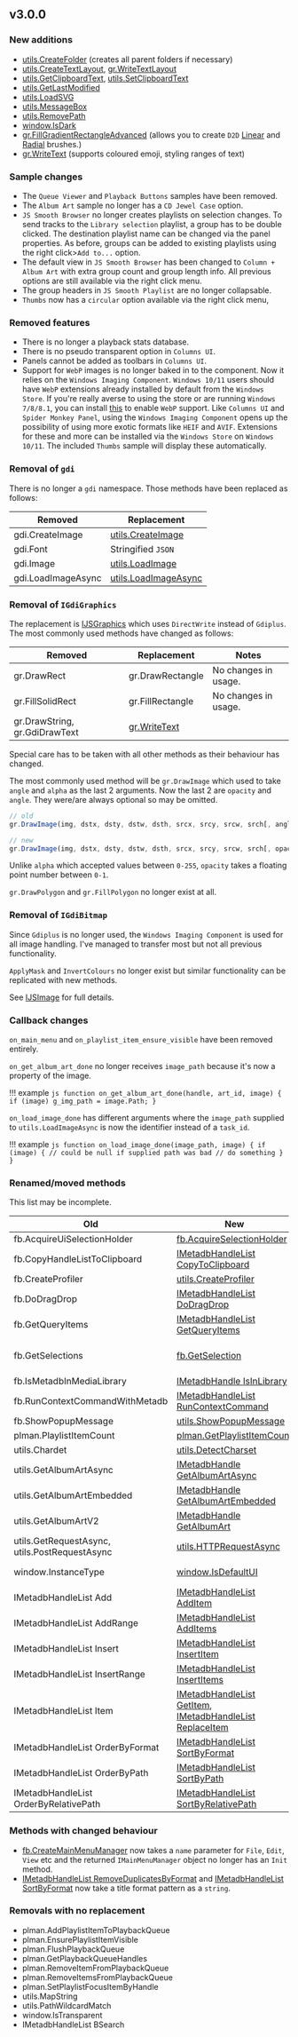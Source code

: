 ## v3.0.0

### New additions

- [utils.CreateFolder](../namespaces/utils/#utilscreatefolderpath) (creates all parent folders if necessary)
- [utils.CreateTextLayout](../namespaces/utils/#utilscreatetextlayouttext-font_name-font_size-font_size-font_style-font_stretch-text_aligment-paragraph_aligment-word_wrapping), [gr.WriteTextLayout](../interfaces/IJSGraphics/#writetextlayouttext_layout-colour-x-y-w-h-vertical_offset)
- [utils.GetClipboardText](../namespaces/utils/#utilsgetclipboardtext), [utils.SetClipboardText](../namespaces/utils/#utilssetclipboardtexttext)
- [utils.GetLastModified](../namespaces/utils/#utilsgetlastmodifiedpath)
- [utils.LoadSVG](../namespaces/utils/#utilsloadsvgpath_or_xml-max_width)
- [utils.MessageBox](../namespaces/utils/#utilsmessageboxprompt-title-flags)
- [utils.RemovePath](../namespaces/utils/#utilsremovepathpath)
- [window.IsDark](../namespaces/window/)
- [gr.FillGradientRectangleAdvanced](../interfaces/IJSGraphics/#fillgradientrectangleadvancedx-y-w-h-str) (allows you to create `D2D` [Linear](https://docs.microsoft.com/en-us/windows/win32/direct2d/direct2d-brushes-overview#using-linear-gradient-brushes) and [Radial](https://docs.microsoft.com/en-us/windows/win32/direct2d/direct2d-brushes-overview#using-radial-gradient-brushes) brushes.)
- [gr.WriteText](../interfaces/IJSGraphics/#writetexttext-font-colour-x-y-w-h-text_alignment-paragraph_alignment-word_wrapping-trimming_granularity) (supports coloured emoji, styling ranges of text)

### Sample changes

- The `Queue Viewer` and `Playback Buttons` samples have been removed.
- The `Album Art` sample no longer has a `CD Jewel Case` option.
- `JS Smooth Browser` no longer creates playlists on selection changes. To send tracks to the `Library selection` playlist, a group has to be double clicked. The destination playlist name can be changed via the panel properties. As before, groups can be added to existing playlists using the right click>`Add to...` option.
- The default view in `JS Smooth Browser` has been changed to `Column + Album Art` with extra group count and group length info. All previous options are still available via the right click menu.
- The group headers in `JS Smooth Playlist` are no longer collapsable.
- `Thumbs` now has a `circular` option available via the right click menu,

### Removed features

- There is no longer a playback stats database.
- There is no pseudo transparent option in `Columns UI`.
- Panels cannot be added as toolbars in `Columns UI`.
- Support for `WebP` images is no longer baked in to the component. Now
it relies on the `Windows Imaging Component`. `Windows 10/11` users
should have `WebP` extensions already installed by default from the
`Windows Store`. If you're really averse to using the store or are
running `Windows 7/8/8.1`, you can install [this](https://storage.googleapis.com/downloads.webmproject.org/releases/webp/WebpCodecSetup.exe) to enable `WebP`
support. Like `Columns UI` and `Spider Monkey Panel`, using the
`Windows Imaging Component` opens up the possibility of using more
exotic formats like `HEIF` and `AVIF`. Extensions for these and more
can be installed via the `Windows Store` on `Windows 10/11`. The
included `Thumbs` sample will display these automatically.

### Removal of `gdi`

There is no longer a `gdi` namespace. Those methods have
been replaced as follows:

|Removed|Replacement
|---|---|
|gdi.CreateImage|[utils.CreateImage](../namespaces/utils/#utilscreateimagewidth-height)|
|gdi.Font|Stringified `JSON`|
|gdi.Image|[utils.LoadImage](../namespaces/utils/#utilsloadimagepath)|
|gdi.LoadImageAsync|[utils.LoadImageAsync](../namespaces/utils/#utilsloadimageasyncwindow_id-path)|

### Removal of `IGdiGraphics`

The replacement is [IJSGraphics](../interfaces/IJSGraphics) which uses `DirectWrite` instead
of `Gdiplus`. The most commonly used methods have changed as follows:

|Removed|Replacement|Notes
|---|---|---|
|gr.DrawRect|gr.DrawRectangle|No changes in usage.|
|gr.FillSolidRect|gr.FillRectangle|No changes in usage.|
|gr.DrawString, gr.GdiDrawText|[gr.WriteText](../interfaces/IJSGraphics/#writetexttext-font-colour-x-y-w-h-text_alignment-paragraph_alignment-word_wrapping-trimming_granularity)

Special care has to be taken with all other methods as their behaviour
has changed.

The most commonly used method will be `gr.DrawImage` which
used to take `angle` and `alpha` as the last 2 arguments. Now the
last 2 are `opacity` and `angle`. They were/are always optional
so may be omitted.

```js
// old
gr.DrawImage(img, dstx, dsty, dstw, dsth, srcx, srcy, srcw, srch[, angle, alpha])

// new
gr.DrawImage(img, dstx, dsty, dstw, dsth, srcx, srcy, srcw, srch[, opacity, angle])
```

Unlike `alpha` which accepted values between `0-255`, `opacity` takes
a floating point number between `0-1`.

`gr.DrawPolygon` and `gr.FillPolygon` no longer exist at all.

### Removal of `IGdiBitmap`

Since `Gdiplus` is no longer used, the `Windows Imaging Component` is used for all
image handling. I've managed to transfer most but not all previous functionality.

`ApplyMask` and `InvertColours` no longer exist but similar functionality
can be replicated with new methods.

See [IJSImage](../interfaces/IJSImage) for full details.

### Callback changes

`on_main_menu` and `on_playlist_item_ensure_visible` have been removed entirely.

`on_get_album_art_done` no longer receives `image_path` because it's now a
property of the image.

!!! example
	```js
	function on_get_album_art_done(handle, art_id, image)
	{
		if (image) g_img_path = image.Path;
	}
	```

`on_load_image_done` has different arguments where the `image_path` supplied
to `utils.LoadImageAsync` is now the identifier instead of a `task_id`.

!!! example
	```js
	function on_load_image_done(image_path, image) {
		if (image) { // could be null if supplied path was bad
			// do something
		}
	}
	```

### Renamed/moved methods

This list may be incomplete.

|Old|New|Notes
|---|---|---|
|fb.AcquireUiSelectionHolder|[fb.AcquireSelectionHolder](../namespaces/fb/#fbacquireselectionholder)|
|fb.CopyHandleListToClipboard|[IMetadbHandleList CopyToClipboard](../interfaces/IMetadbHandleList/#copytoclipboard)|
|fb.CreateProfiler|[utils.CreateProfiler](../namespaces/utils/#utilscreateprofilername)|
|fb.DoDragDrop|[IMetadbHandleList DoDragDrop](../interfaces/IMetadbHandleList/#dodragdropeffect)|
|fb.GetQueryItems|[IMetadbHandleList GetQueryItems](../interfaces/IMetadbHandleList/#getqueryitemsquery)|
|fb.GetSelections|[fb.GetSelection](../namespaces/fb/#fbgetselectionflags)|This replaces the old fb.GetSelection|
|fb.IsMetadbInMediaLibrary|[IMetadbHandle IsInLibrary](../interfaces/IMetadbHandle/#isinlibrary)|
|fb.RunContextCommandWithMetadb|[IMetadbHandleList RunContextCommand](../interfaces/IMetadbHandleList/#runcontextcommandcommand)|
|fb.ShowPopupMessage|[utils.ShowPopupMessage](../namespaces/utils/#utilsshowpopupmessagemessage-title)|
|plman.PlaylistItemCount|[plman.GetPlaylistItemCount](../namespaces/plman/#plmangetplaylistitemcountplaylistindex)|
|utils.Chardet|[utils.DetectCharset](../namespaces/utils/#utilsdetectcharsetpath)|
|utils.GetAlbumArtAsync|[IMetadbHandle GetAlbumArtAsync](../interfaces/IMetadbHandle/#getalbumartasyncwindow_id-art_id-want_stub)|
|utils.GetAlbumArtEmbedded|[IMetadbHandle GetAlbumArtEmbedded](../interfaces/IMetadbHandle/#getalbumartembeddedart_id)|
|utils.GetAlbumArtV2|[IMetadbHandle GetAlbumArt](../interfaces/IMetadbHandle/#getalbumartart_id-want_stub)|
|utils.GetRequestAsync, utils.PostRequestAsync|[utils.HTTPRequestAsync](../namespaces/utils/#utilshttprequestasyncwindow_id-type-url-user_agent_or_headers-post_data-content_type)|
|window.InstanceType|[window.IsDefaultUI](../namespaces/window/)|Now returns a `boolean` value|
|IMetadbHandleList Add|[IMetadbHandleList AddItem](../interfaces/IMetadbHandleList/#additemhandle)
|IMetadbHandleList AddRange|[IMetadbHandleList AddItems](../interfaces/IMetadbHandleList/#additemshandle_list)|
|IMetadbHandleList Insert|[IMetadbHandleList InsertItem](../interfaces/IMetadbHandleList/#insertitemindex-handle)|
|IMetadbHandleList InsertRange|[IMetadbHandleList InsertItems](../interfaces/IMetadbHandleList/#insertitemsindex-handle_list)|
|IMetadbHandleList Item|[IMetadbHandleList GetItem](../interfaces/IMetadbHandleList/#getitemindex), [IMetadbHandleList ReplaceItem](../interfaces/IMetadbHandleList/#replaceitemindex-handle)|
|IMetadbHandleList OrderByFormat|[IMetadbHandleList SortByFormat](../interfaces/IMetadbHandleList/#sortbyformatpattern-direction)|
|IMetadbHandleList OrderByPath|[IMetadbHandleList SortByPath](../interfaces/IMetadbHandleList/#sortbypath)|
|IMetadbHandleList OrderByRelativePath|[IMetadbHandleList SortByRelativePath](../interfaces/IMetadbHandleList/#sortbyrelativepath)|

### Methods with changed behaviour

- [fb.CreateMainMenuManager](../namespaces/fb/#fbcreatemainmenumanagerroot_name) now takes a `name` parameter for `File`, `Edit`, `View` etc
and the returned `IMainMenuManager` object no longer has an `Init` method.
- [IMetadbHandleList RemoveDuplicatesByFormat](../interfaces/IMetadbHandleList/#removeduplicatesbyformatpattern) and [IMetadbHandleList SortByFormat](../interfaces/IMetadbHandleList/#sortbyformatpattern-direction)
now take a title format pattern as a `string`.

### Removals with no replacement

- plman.AddPlaylistItemToPlaybackQueue
- plman.EnsurePlaylistItemVisible
- plman.FlushPlaybackQueue
- plman.GetPlaybackQueueHandles
- plman.RemoveItemFromPlaybackQueue
- plman.RemoveItemsFromPlaybackQueue
- plman.SetPlaylistFocusItemByHandle
- utils.MapString
- utils.PathWildcardMatch
- window.IsTransparent
- IMetadbHandleList BSearch
